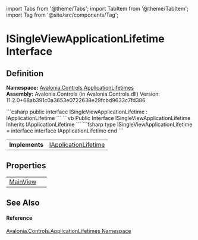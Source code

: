 import Tabs from '@theme/Tabs'; 
import TabItem from '@theme/TabItem'; 
import Tag from '@site/src/components/Tag'; 

# ISingleViewApplicationLifetime Interface




## Definition
**Namespace:** <a href="N_Avalonia_Controls_ApplicationLifetimes">Avalonia.Controls.ApplicationLifetimes</a>  
**Assembly:** Avalonia.Controls (in Avalonia.Controls.dll) Version: 11.2.0+68ab391c0a3653e0722638e29fcbd9633c7fd386

<Tabs groupId="api-code-preview">
<TabItem value="csharp" label="C#">
```csharp
public interface ISingleViewApplicationLifetime : IApplicationLifetime
```
</TabItem>
<TabItem value="vb" label="VB">
```vb
Public Interface ISingleViewApplicationLifetime
	Inherits IApplicationLifetime
```
</TabItem>
<TabItem value="fsharp" label="F#">
```fsharp
type ISingleViewApplicationLifetime = 
    interface
        interface IApplicationLifetime
    end
```
</TabItem>
</Tabs>

<table>
<tr><td><strong>Implements</strong></td><td><a href="T_Avalonia_Controls_ApplicationLifetimes_IApplicationLifetime">IApplicationLifetime</a></td></tr>
</table>



## Properties
<table>
<tr>
<td><a href="P_Avalonia_Controls_ApplicationLifetimes_ISingleViewApplicationLifetime_MainView">MainView</a></td>
<td> </td>
</tr>
</table>

## See Also


#### Reference
<a href="N_Avalonia_Controls_ApplicationLifetimes">Avalonia.Controls.ApplicationLifetimes Namespace</a>  
